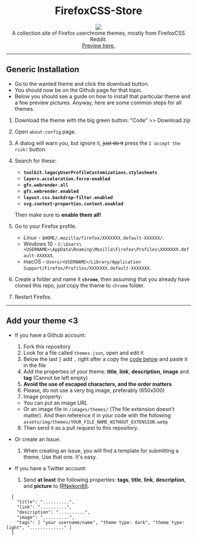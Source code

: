 <h1 align="center">FirefoxCSS-Store</h1>
<p align="center">
<img src="images/icon.png"><br>
A collection site of Firefox userchrome themes, mostly from FirefoxCSS Reddit.<br><a href="https://firefoxcss-store.github.io/">Preview here.</a></p>

---

## Generic Installation

+ Go to the wanted theme and click the download button.
+ You should now be on the Github page for that topic.
+ Below you should see a guide on how to install that particular theme and a few preview pictures. Anyway, here are some common steps for all themes.

1. Download the theme with the big green button: "Code" >> Download.zip
2. Open `about:config` page.
3. A dialog will warn you, but ignore it, ~~just do it~~ press the `I accept the risk!` button.
4. Search for these:

	+ **`toolkit.legacyUserProfileCustomizations.stylesheets`**
	+ **`layers.acceleration.force-enabled`**
	+ **`gfx.webrender.all`**
	+ **`gfx.webrender.enabled`**
	+ **`layout.css.backdrop-filter.enabled`**
	+ **`svg.context-properties.content.enabled`**

	Then make sure to **enable them all!**

5. Go to your Firefox profile.

	+ Linux - `$HOME/.mozilla/firefox/XXXXXXX.default-XXXXXX/`.
	+ Windows 10 - `C:\Users\<USERNAME>\AppData\Roaming\Mozilla\Firefox\Profiles\XXXXXXX.default-XXXXXX`.
	+ macOS - `Users/<USERNAME>/Library/Application Support/Firefox/Profiles/XXXXXXX.default-XXXXXXX`.

6. Create a folder and name it **`chrome`**, then assuming that you already have cloned this repo, just copy the theme to `chrome` folder.
7. Restart Firefox.

---

## Add your theme <3

+ If you have a Github account:
  1. Fork this repository
  2. Look for a file called `themes.json`, open and edit it
  3. Below the last `}` add `,` right after a copy the [code below](#code) and paste it in the file
  4. Add the properties of your theme: **title**, **link**, **description**, **image** and **tag** (Cannot be left empty)
  5. **Avoid the use of escaped characters, and the order matters**
  6. Please, do not use a very big image, preferably (650x500)
  7. Image property:
    - You can put an image URL
    - Or an image file in `/images/themes/` (The file extension doesn't matter). And then reference it in your code with the following `assets/img/themes/YOUR_FILE_NAME_WITHOUT_EXTENSION.webp`
  8. Then send it as a pull request to this repository.

+ Or create an Issue:
  1. When creating an issue, you will find a template for submitting a theme. Use that one. It's easy.

+ If you have a Twitter account:
  1. Send **at least** the following properties: **tags**, **title**, **link**, **description**, and **picture** to [@Neikon66](https://twitter.com/Neikon66). 

```
  {
    "title": "..........",
    "link": "..........",
    "description": "..........",
    "image": "..........",
    "tags": [ "your username/name", "theme type: dark", "theme type: light", "............." ]
  }
```

